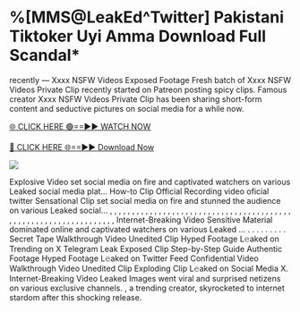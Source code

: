 # %[MMS@LeakEd^Twitter] Pakistani Tiktoker Uyi Amma Download Full Scandal\*

recently — Xxxx NSFW Videos Exposed Footage Fresh batch of Xxxx NSFW Videos Private Clip recently started on Patreon posting spicy clips. Famous creator Xxxx NSFW Videos Private Clip has been sharing short-form content and seductive pictures on social media for a while now.

[🌐 CLICK HERE 🟢==►► WATCH NOW](https://tinyurl.com/topvvv?st=viral&si=gh)

[🔴 CLICK HERE 🌐==►► Download Now](https://tinyurl.com/topvvv?st=viral&si=gh)

[![](https://t4.ftcdn.net/jpg/00/89/87/57/360_F_89875724_hMf6q0pOUbIm38tYOeJTOKDftmRMQnny.jpg)](https://tinyurl.com/topvvv?st=viral&si=gh)

Explosive Video set social media on fire and captivated watchers on various Leaked social media plat… How-to Clip Official Recording video oficial twitter Sensational Clip set social media on fire and stunned the audience on various Leaked social… , , , , , , , , , , , , , , , , , , , , , , , , , , , , , , , , , , , , , , , , , , , , , , , , , , , , , , , , , , , , , , , , , Internet-Breaking Video Sensitive Material dominated online and captivated watchers on various Leaked … . . . . . . . . . Secret Tape Walkthrough Video Unedited Clip Hyped Footage L𝚎aked on Trending on X Telegram Leak Exposed Clip Step-by-Step Guide Authentic Footage Hyped Footage L𝚎aked on Twitter Feed Confidential Video Walkthrough Video Unedited Clip Exploding Clip L𝚎aked on Social Media X. Internet-Breaking Video Leaked Images went viral and surprised netizens on various exclusive channels. , a trending creator, skyrocketed to internet stardom after this shocking release.
